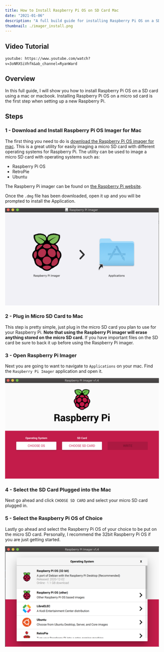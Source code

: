 ```yaml
---
title: How to Install Raspberry Pi OS on SD Card Mac
date: "2021-01-06"
description: "A full build guide for installing Raspberry Pi OS on a SD card using a mac. This guide will help you get up and running on your raspberry pi in no time."
thumbnail: ./imager_install.png
---
```


## Video Tutorial

`youtube: https://www.youtube.com/watch?v=3oNRXSiVhfk&ab_channel=RyanWard`

## Overview

In this full guide, I will show you how to install Raspberry Pi OS on a SD card using a mac or macbook. Installing Raspberry Pi OS on a micro sd card is the first step when setting up a new Raspberry Pi.

## Steps

### 1 - Download and Install Raspberry Pi OS Imager for Mac

The first thing you need to do is [download the Raspberry Pi OS imager for mac](https://downloads.raspberrypi.org/imager/imager_1.5.dmg). This is a great utility for easily imaging a micro SD card with different operating systems for Raspberry Pi. The utility can be used to image a micro SD card with operating systems such as:

* Raspberry Pi OS
* RetroPie
* Ubuntu

The Raspberry Pi imager can be found on [the Raspberry Pi website](https://www.raspberrypi.org/software/). 

Once the `.dmg` file has been downloaded, open it up and you will be prompted to install the Application.

![Raspberry Pi Imager Installer](./imager_install.png)

### 2 - Plug in Micro SD Card to Mac

This step is pretty simple, just plug in the micro SD card you plan to use for your Raspberry Pi. **Note that using the Raspberry Pi imager will erase anything stored on the micro SD card.** If you have important files on the SD card be sure to back it up before using the Raspberry Pi imager.

### 3 - Open Raspberry Pi Imager

Next you are going to want to navigate to `Applications` on your mac. Find the `Raspberry Pi Imager` application and open it.

![Raspberry Pi Imager](./raspberry_pi_imager.png)

### 4 - Select the SD Card Plugged into the Mac

Next go ahead and click `CHOOSE SD CARD` and select your micro SD card plugged in.

### 5 - Select the Raspberry Pi OS of Choice

Lastly go ahead and select the Raspberry Pi OS of your choice to be put on the micro SD card. Personally, I recommend the 32bit Raspberry Pi OS if you are just getting started. 

![Raspberry Pi Image OS Selector](./os_selection.png)
